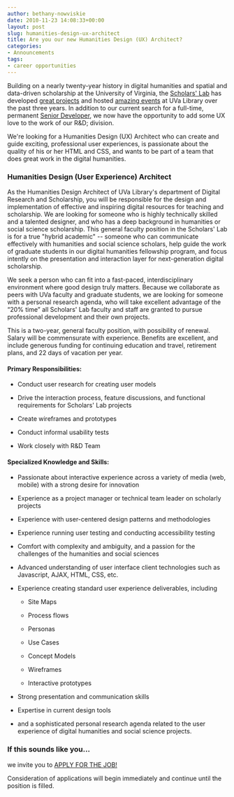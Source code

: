 ```yaml
---
author: bethany-nowviskie
date: 2010-11-23 14:08:33+00:00
layout: post
slug: humanities-design-ux-architect
title: Are you our new Humanities Design (UX) Architect?
categories:
- Announcements
tags:
- career opportunities
---
```


Building on a nearly twenty-year history in digital humanities and spatial and data-driven scholarship at the University of Virginia, the [Scholars' Lab](http://lib.virginia.edu/scholarslab) has developed [great projects](http://www.scholarslab.org/) and hosted [amazing events](http://www2.lib.virginia.edu/scholarslab/about/events.html) at UVa Library over the past three years.  In addition to our current search for a full-time, permanent [Senior Developer](/2010/11/09/senior-developer-position/), we now have the opportunity to add some UX love to the work of our R&D; division.

We're looking for a Humanities Design (UX) Architect who can create and guide exciting, professional user experiences, is passionate about the quality of his or her HTML and CSS, and wants to be part of a team that does great work in the digital humanities.



### Humanities Design (User Experience) Architect


As the Humanities Design Architect of UVa Library's department of Digital Research and Scholarship, you will be responsible for the design and implementation of effective and inspiring digital resources for teaching and scholarship. We are looking for someone who is highly technically skilled and a talented designer, and who has a deep background in humanities or social science scholarship. This general faculty position in the Scholars' Lab is for a true "hybrid academic"  -- someone who can communicate effectively with humanities and social science scholars, help guide the work of graduate students in our digital humanities fellowship program, and focus intently on the presentation and interaction layer for next-generation digital scholarship.

We seek a person who can fit into a fast-paced, interdisciplinary environment where good design truly matters.  Because we collaborate as peers with UVa faculty and graduate students, we are looking for someone with a personal research agenda, who will take excellent advantage of the “20% time” all Scholars' Lab faculty and staff are granted to pursue professional development and their own projects.

This is a two-year, general faculty position, with possibility of renewal.  Salary will be commensurate with experience.  Benefits are excellent, and include generous funding for continuing education and travel, retirement plans, and 22 days of vacation per year.



#### Primary Responsibilities:






  * Conduct user research for creating user models


  * Drive the interaction process, feature discussions, and functional requirements for Scholars' Lab projects


  * Create wireframes and prototypes


  * Conduct informal usability tests


  * Work closely with R&D Team





#### Specialized Knowledge and Skills:






  * Passionate about interactive experience across a variety of media (web, mobile) with a strong desire for innovation


  * Experience as a project manager or technical team leader on scholarly projects


  * Experience with user-centered design patterns and methodologies


  * Experience running user testing and conducting accessibility testing


  * Comfort with complexity and ambiguity, and a passion for the challenges of the humanities and social sciences


  * Advanced understanding of user interface client technologies such as Javascript, AJAX, HTML, CSS, etc.


  * Experience creating standard user experience deliverables, including


    * Site Maps


    * Process flows


    * Personas


    * Use Cases


    * Concept Models


    * Wireframes


    * Interactive prototypes





  * Strong presentation and communication skills


  * Expertise in current design tools


  * and a sophisticated personal research agenda related to the user experience of digital humanities and social science projects.




### If this sounds like you...


we invite you to [APPLY FOR THE JOB!](http://is.gd/hElfB)

Consideration of applications will begin immediately and continue until the position is filled.
